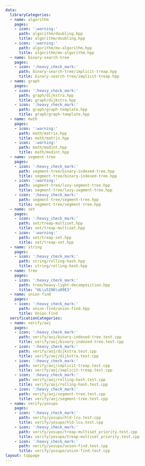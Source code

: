 ```yaml
---
data:
  libraryCategories:
  - name: algorithm
    pages:
    - icon: ':warning:'
      path: algorithm/doubling.hpp
      title: algorithm/doubling.hpp
    - icon: ':warning:'
      path: algorithm/mo-algorithm.hpp
      title: algorithm/mo-algorithm.hpp
  - name: binary-search-tree
    pages:
    - icon: ':heavy_check_mark:'
      path: binary-search-tree/implicit-treap.hpp
      title: binary-search-tree/implicit-treap.hpp
  - name: graph
    pages:
    - icon: ':heavy_check_mark:'
      path: graph/dijkstra.hpp
      title: graph/dijkstra.hpp
    - icon: ':heavy_check_mark:'
      path: graph/graph-template.hpp
      title: graph/graph-template.hpp
  - name: math
    pages:
    - icon: ':warning:'
      path: math/matrix.hpp
      title: math/matrix.hpp
    - icon: ':warning:'
      path: math/modint.hpp
      title: math/modint.hpp
  - name: segment-tree
    pages:
    - icon: ':heavy_check_mark:'
      path: segment-tree/binary-indexed-tree.hpp
      title: segment-tree/binary-indexed-tree.hpp
    - icon: ':warning:'
      path: segment-tree/lazy-segment-tree.hpp
      title: segment-tree/lazy-segment-tree.hpp
    - icon: ':heavy_check_mark:'
      path: segment-tree/segment-tree.hpp
      title: segment-tree/segment-tree.hpp
  - name: set
    pages:
    - icon: ':heavy_check_mark:'
      path: set/treap-multiset.hpp
      title: set/treap-multiset.hpp
    - icon: ':warning:'
      path: set/treap-set.hpp
      title: set/treap-set.hpp
  - name: string
    pages:
    - icon: ':heavy_check_mark:'
      path: string/rolling-hash.hpp
      title: string/rolling-hash.hpp
  - name: tree
    pages:
    - icon: ':heavy_check_mark:'
      path: tree/heavy-light-decomposition.hpp
      title: "HL\u5206\u89E3"
  - name: union-find
    pages:
    - icon: ':heavy_check_mark:'
      path: union-find/union-find.hpp
      title: Union Find
  verificationCategories:
  - name: verify/aoj
    pages:
    - icon: ':heavy_check_mark:'
      path: verify/aoj/binary-indexed-tree.test.cpp
      title: verify/aoj/binary-indexed-tree.test.cpp
    - icon: ':heavy_check_mark:'
      path: verify/aoj/dijkstra.test.cpp
      title: verify/aoj/dijkstra.test.cpp
    - icon: ':heavy_check_mark:'
      path: verify/aoj/implicit-treap.test.cpp
      title: verify/aoj/implicit-treap.test.cpp
    - icon: ':heavy_check_mark:'
      path: verify/aoj/rolling-hash.test.cpp
      title: verify/aoj/rolling-hash.test.cpp
    - icon: ':heavy_check_mark:'
      path: verify/aoj/segment-tree.test.cpp
      title: verify/aoj/segment-tree.test.cpp
  - name: verify/yosupo
    pages:
    - icon: ':heavy_check_mark:'
      path: verify/yosupo/hld-lcu.test.cpp
      title: verify/yosupo/hld-lcu.test.cpp
    - icon: ':heavy_check_mark:'
      path: verify/yosupo/treap-multiset_priority.test.cpp
      title: verify/yosupo/treap-multiset_priority.test.cpp
    - icon: ':heavy_check_mark:'
      path: verify/yosupo/union-find.test.cpp
      title: verify/yosupo/union-find.test.cpp
layout: toppage
---
```

